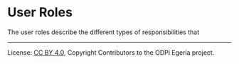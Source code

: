 <!-- SPDX-License-Identifier: CC-BY-4.0 -->
<!-- Copyright Contributors to the ODPi Egeria project. -->

# User Roles

The user roles describe the different types of responsibilities that





----
License: [CC BY 4.0](https://creativecommons.org/licenses/by/4.0/),
Copyright Contributors to the ODPi Egeria project.